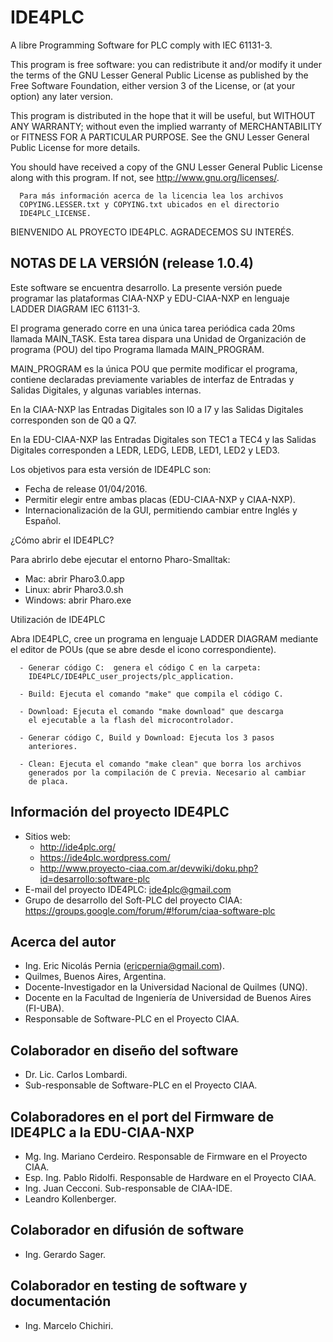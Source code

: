 IDE4PLC
=======

A libre Programming Software for PLC comply with IEC 61131-3.

This program is free software: you can redistribute it and/or modify
it under the terms of the GNU Lesser General Public License as published 
by the Free Software Foundation, either version 3 of the License, or
(at your option) any later version.

This program is distributed in the hope that it will be useful,
but WITHOUT ANY WARRANTY; without even the implied warranty of
MERCHANTABILITY or FITNESS FOR A PARTICULAR PURPOSE.  See the
GNU Lesser General Public License for more details.

You should have received a copy of the GNU Lesser General Public License
along with this program.  If not, see <http://www.gnu.org/licenses/>.

      Para más información acerca de la licencia lea los archivos 
      COPYING.LESSER.txt y COPYING.txt ubicados en el directorio 
      IDE4PLC_LICENSE.


BIENVENIDO AL PROYECTO IDE4PLC. AGRADECEMOS SU INTERÉS.


NOTAS DE LA VERSIÓN (release 1.0.4) 
-----------------------------------

   Este software se encuentra desarrollo. La presente versión puede 
   programar las plataformas CIAA-NXP y EDU-CIAA-NXP en lenguaje 
   LADDER DIAGRAM IEC 61131-3. 
   
   El programa generado corre en una única tarea periódica cada 20ms 
   llamada MAIN_TASK. Esta tarea dispara una Unidad de Organización de 
   programa (POU) del tipo Programa llamada MAIN_PROGRAM.

   MAIN_PROGRAM es la única POU que permite modificar el programa, 
   contiene declaradas previamente variables de interfaz de Entradas
   y Salidas Digitales, y algunas variables internas.
   
   En la CIAA-NXP las Entradas Digitales son I0 a I7 y las Salidas 
   Digitales corresponden son de Q0 a Q7.
   
   En la EDU-CIAA-NXP las Entradas Digitales son TEC1 a TEC4 y las
   Salidas Digitales corresponden a LEDR, LEDG, LEDB, LED1, LED2 
   y LED3.

Los objetivos para esta versión de IDE4PLC son:

   * Fecha de release 01/04/2016.
   * Permitir elegir entre ambas placas (EDU-CIAA-NXP y CIAA-NXP).
   * Internacionalización de la GUI, permitiendo cambiar entre 
     Inglés y Español.
     
¿Cómo abrir el IDE4PLC?

   Para abrirlo debe ejecutar el entorno Pharo-Smalltak:

   - Mac: abrir Pharo3.0.app
   - Linux: abrir Pharo3.0.sh
   - Windows: abrir Pharo.exe
   
Utilización de IDE4PLC

   Abra IDE4PLC, cree un programa en lenguaje LADDER DIAGRAM mediante 
   el editor de POUs (que se abre desde el icono correspondiente).
   
      - Generar código C:  genera el código C en la carpeta:
        IDE4PLC/IDE4PLC_user_projects/plc_application.

      - Build: Ejecuta el comando "make" que compila el código C.

      - Download: Ejecuta el comando "make download" que descarga 
        el ejecutable a la flash del microcontrolador.

      - Generar código C, Build y Download: Ejecuta los 3 pasos 
        anteriores.

      - Clean: Ejecuta el comando "make clean" que borra los archivos 
        generados por la compilación de C previa. Necesario al cambiar 
        de placa.

        

Información del proyecto IDE4PLC
--------------------------------

   * Sitios web: 
      - http://ide4plc.org/
      - https://ide4plc.wordpress.com/
      - http://www.proyecto-ciaa.com.ar/devwiki/doku.php?id=desarrollo:software-plc
   * E-mail del proyecto IDE4PLC: ide4plc@gmail.com
   * Grupo de desarrollo del Soft-PLC del proyecto CIAA: 
        https://groups.google.com/forum/#!forum/ciaa-software-plc
   
   
Acerca del autor
----------------
   
   * Ing. Eric Nicolás Pernia (ericpernia@gmail.com). 
   * Quilmes, Buenos Aires, Argentina.
   * Docente-Investigador en la Universidad Nacional de Quilmes (UNQ).
   * Docente en la Facultad de Ingeniería de Universidad de Buenos Aires (FI-UBA).
   * Responsable de Software-PLC en el Proyecto CIAA.
   
   
Colaborador en diseño del software
----------------------------------

   * Dr. Lic. Carlos Lombardi.
   * Sub-responsable de Software-PLC en el Proyecto CIAA.
   
   
Colaboradores en el port del Firmware de IDE4PLC a la EDU-CIAA-NXP
------------------------------------------------------------------

   * Mg. Ing. Mariano Cerdeiro. Responsable de Firmware en el Proyecto CIAA.
   * Esp. Ing. Pablo Ridolfi. Responsable de Hardware en el Proyecto CIAA.
   * Ing. Juan Cecconi. Sub-responsable de CIAA-IDE.
   * Leandro Kollenberger.

   
Colaborador en difusión de software
-----------------------------------

   * Ing. Gerardo Sager.
   
   
Colaborador en testing de software y documentación
--------------------------------------------------

   * Ing. Marcelo Chichiri.
